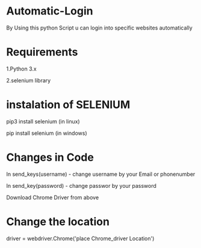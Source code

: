 # Automatic-Login
By Using this python Script u can login into specific websites automatically

# Requirements
1.Python 3.x

2.selenium library

# instalation of SELENIUM

pip3 install selenium (in linux)

pip install selenium (in windows)

# Changes in Code

In send_keys(username) - change username  by your Email or phonenumber

In send_key(password) - change passwor by your  password

Download Chrome Driver from above 

# Change the location 

driver = webdriver.Chrome('place Chrome_driver Location') 

